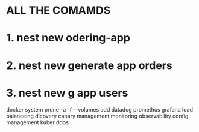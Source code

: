 #   ALL THE COMAMDS

# 1. nest new odering-app
# 2. nest new generate app orders
# 3. nest new g app users
 docker system prune -a -f --volumes
 add datadog promethus grafana
 load balanceing
 dicovery
 canary management
 monitoring observability
 config management
 kuber
 ddos
 